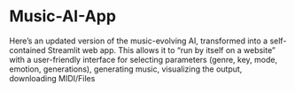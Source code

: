 # Music-AI-App
Here’s an updated version of the music-evolving AI, transformed into a self-contained Streamlit web app. This allows it to “run by itself on a website” with a user-friendly interface for selecting parameters (genre, key, mode, emotion, generations), generating music, visualizing the output, downloading MIDI/Files
